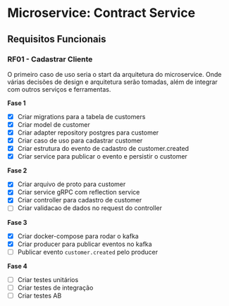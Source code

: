 # Microservice: Contract Service

## Requisitos Funcionais

### RF01 - Cadastrar Cliente

O primeiro caso de uso seria o start da arquitetura do microservice. Onde várias
decisões de design e arquitetura serão tomadas, além de integrar com outros serviços e ferramentas.

**Fase 1**
- [x] Criar migrations para a tabela de customers
- [x] Criar model de customer
- [x] Criar adapter repository postgres para customer
- [x] Criar caso de uso para cadastrar customer
- [x] Criar estrutura do evento de cadastro de customer.created
- [x] Criar service para publicar o evento e persistir o customer

**Fase 2**
- [x] Criar arquivo de proto para customer
- [x] Criar service gRPC com reflection service
- [x] Criar controller para cadastro de customer
- [ ] Criar validacao de dados no request do controller

**Fase 3**
- [x] Criar docker-compose para rodar o kafka
- [x] Criar producer para publicar eventos no kafka
- [ ] Publicar evento `customer.created` pelo producer

**Fase 4**
- [ ] Criar testes unitários
- [ ] Criar testes de integração
- [ ] Criar testes AB
